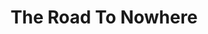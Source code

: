 ---
layout: product
product_id: 1419072340030
id: 1419072340030
title: The Road To Nowhere
body_html: >-
  <p>Taken in Golden Ears, BC during January of 2016.</p>

  <p>This was one of the first photos of mine that ended up having really great engagement online. I remember this day very vividly. It was a cold rainy day, and after a short hike through the woods we were on the road going home and the windshield wipers stopped working. We had to drive while looking out of our windows to the nearest town and get a hand.</p>

  <p> </p>
vendor: Connell McCarthy
product_type: Photo Print
created_at: 2018-08-22T19:58:02-04:00
handle: the-road-to-nowhere
updated_at: 2022-01-18T10:42:36-05:00
published_at: 2018-08-22T19:38:24-04:00
template_suffix: ""
status: active
published_scope: global
tags: Batch 01, forest, Print, rain, road, Trees
admin_graphql_api_id: gid://shopify/Product/1419072340030
variants:
  - id: 39577245581374
    product_id: 1419072340030
    title: 8x10” / Full Colour
    price: "35.00"
    sku: CM-PP-B1-17-XXS-FC
    position: 1
    inventory_policy: deny
    compare_at_price: null
    fulfillment_service: manual
    inventory_management: null
    option1: 8x10”
    option2: Full Colour
    option3: null
    created_at: 2021-09-01T15:34:22-04:00
    updated_at: 2021-09-01T15:35:44-04:00
    taxable: true
    barcode: ""
    grams: 208
    image_id: 6301702225982
    weight: 0.208
    weight_unit: kg
    inventory_item_id: 41671686225982
    inventory_quantity: 0
    old_inventory_quantity: 0
    requires_shipping: true
    admin_graphql_api_id: gid://shopify/ProductVariant/39577245581374
  - id: 39577245614142
    product_id: 1419072340030
    title: 8x10” / Black & White
    price: "35.00"
    sku: CM-PP-B1-17-XXS-BW
    position: 2
    inventory_policy: deny
    compare_at_price: null
    fulfillment_service: manual
    inventory_management: null
    option1: 8x10”
    option2: Black & White
    option3: null
    created_at: 2021-09-01T15:34:22-04:00
    updated_at: 2021-09-01T15:35:44-04:00
    taxable: true
    barcode: ""
    grams: 208
    image_id: 6301702160446
    weight: 0.208
    weight_unit: kg
    inventory_item_id: 41671686258750
    inventory_quantity: 0
    old_inventory_quantity: 0
    requires_shipping: true
    admin_graphql_api_id: gid://shopify/ProductVariant/39577245614142
  - id: 39577245646910
    product_id: 1419072340030
    title: 8.5x11” / Full Colour
    price: "35.00"
    sku: CM-PP-B1-17-XS-FC
    position: 3
    inventory_policy: deny
    compare_at_price: null
    fulfillment_service: manual
    inventory_management: null
    option1: 8.5x11”
    option2: Full Colour
    option3: null
    created_at: 2021-09-01T15:34:22-04:00
    updated_at: 2021-09-01T15:35:44-04:00
    taxable: true
    barcode: ""
    grams: 208
    image_id: 6301702225982
    weight: 0.208
    weight_unit: kg
    inventory_item_id: 41671686291518
    inventory_quantity: 0
    old_inventory_quantity: 0
    requires_shipping: true
    admin_graphql_api_id: gid://shopify/ProductVariant/39577245646910
  - id: 39577245679678
    product_id: 1419072340030
    title: 8.5x11” / Black & White
    price: "35.00"
    sku: CM-PP-B1-17-XS-BW
    position: 4
    inventory_policy: deny
    compare_at_price: null
    fulfillment_service: manual
    inventory_management: null
    option1: 8.5x11”
    option2: Black & White
    option3: null
    created_at: 2021-09-01T15:34:22-04:00
    updated_at: 2021-09-01T15:35:44-04:00
    taxable: true
    barcode: ""
    grams: 208
    image_id: 6301702160446
    weight: 0.208
    weight_unit: kg
    inventory_item_id: 41671686324286
    inventory_quantity: 0
    old_inventory_quantity: 0
    requires_shipping: true
    admin_graphql_api_id: gid://shopify/ProductVariant/39577245679678
  - id: 39577245712446
    product_id: 1419072340030
    title: 13x19” / Full Colour
    price: "40.00"
    sku: CM-PP-B1-17-S-FC
    position: 5
    inventory_policy: deny
    compare_at_price: null
    fulfillment_service: manual
    inventory_management: null
    option1: 13x19”
    option2: Full Colour
    option3: null
    created_at: 2021-09-01T15:34:22-04:00
    updated_at: 2021-09-01T15:35:44-04:00
    taxable: true
    barcode: ""
    grams: 208
    image_id: 6301702225982
    weight: 0.208
    weight_unit: kg
    inventory_item_id: 41671686357054
    inventory_quantity: 0
    old_inventory_quantity: 0
    requires_shipping: true
    admin_graphql_api_id: gid://shopify/ProductVariant/39577245712446
  - id: 39577245745214
    product_id: 1419072340030
    title: 13x19” / Black & White
    price: "40.00"
    sku: CM-PP-B1-17-S-BW
    position: 6
    inventory_policy: deny
    compare_at_price: null
    fulfillment_service: manual
    inventory_management: null
    option1: 13x19”
    option2: Black & White
    option3: null
    created_at: 2021-09-01T15:34:22-04:00
    updated_at: 2021-09-01T15:35:44-04:00
    taxable: true
    barcode: ""
    grams: 208
    image_id: 6301702160446
    weight: 0.208
    weight_unit: kg
    inventory_item_id: 41671686389822
    inventory_quantity: 0
    old_inventory_quantity: 0
    requires_shipping: true
    admin_graphql_api_id: gid://shopify/ProductVariant/39577245745214
  - id: 39577245777982
    product_id: 1419072340030
    title: 16x20” / Full Colour
    price: "50.00"
    sku: CM-PP-B1-17-M-FC
    position: 7
    inventory_policy: deny
    compare_at_price: null
    fulfillment_service: manual
    inventory_management: null
    option1: 16x20”
    option2: Full Colour
    option3: null
    created_at: 2021-09-01T15:34:22-04:00
    updated_at: 2021-09-01T15:35:44-04:00
    taxable: true
    barcode: ""
    grams: 208
    image_id: 6301702225982
    weight: 0.208
    weight_unit: kg
    inventory_item_id: 41671686422590
    inventory_quantity: 0
    old_inventory_quantity: 0
    requires_shipping: true
    admin_graphql_api_id: gid://shopify/ProductVariant/39577245777982
  - id: 39577245810750
    product_id: 1419072340030
    title: 16x20” / Black & White
    price: "50.00"
    sku: CM-PP-B1-17-M-BW
    position: 8
    inventory_policy: deny
    compare_at_price: null
    fulfillment_service: manual
    inventory_management: null
    option1: 16x20”
    option2: Black & White
    option3: null
    created_at: 2021-09-01T15:34:22-04:00
    updated_at: 2021-09-01T15:35:45-04:00
    taxable: true
    barcode: ""
    grams: 208
    image_id: 6301702160446
    weight: 0.208
    weight_unit: kg
    inventory_item_id: 41671686455358
    inventory_quantity: 0
    old_inventory_quantity: 0
    requires_shipping: true
    admin_graphql_api_id: gid://shopify/ProductVariant/39577245810750
  - id: 39577245843518
    product_id: 1419072340030
    title: 20x24” / Full Colour
    price: "60.00"
    sku: CM-PP-B1-17-L-FC
    position: 9
    inventory_policy: deny
    compare_at_price: null
    fulfillment_service: manual
    inventory_management: null
    option1: 20x24”
    option2: Full Colour
    option3: null
    created_at: 2021-09-01T15:34:22-04:00
    updated_at: 2021-09-01T15:35:45-04:00
    taxable: true
    barcode: ""
    grams: 208
    image_id: 6301702225982
    weight: 0.208
    weight_unit: kg
    inventory_item_id: 41671686488126
    inventory_quantity: 0
    old_inventory_quantity: 0
    requires_shipping: true
    admin_graphql_api_id: gid://shopify/ProductVariant/39577245843518
  - id: 39577245876286
    product_id: 1419072340030
    title: 20x24” / Black & White
    price: "60.00"
    sku: CM-PP-B1-17-L-BW
    position: 10
    inventory_policy: deny
    compare_at_price: null
    fulfillment_service: manual
    inventory_management: null
    option1: 20x24”
    option2: Black & White
    option3: null
    created_at: 2021-09-01T15:34:22-04:00
    updated_at: 2021-09-01T15:35:45-04:00
    taxable: true
    barcode: ""
    grams: 208
    image_id: 6301702160446
    weight: 0.208
    weight_unit: kg
    inventory_item_id: 41671686520894
    inventory_quantity: 0
    old_inventory_quantity: 0
    requires_shipping: true
    admin_graphql_api_id: gid://shopify/ProductVariant/39577245876286
  - id: 39577245909054
    product_id: 1419072340030
    title: 20x30” / Full Colour
    price: "70.00"
    sku: CM-PP-B1-17-XL-FC
    position: 11
    inventory_policy: deny
    compare_at_price: null
    fulfillment_service: manual
    inventory_management: null
    option1: 20x30”
    option2: Full Colour
    option3: null
    created_at: 2021-09-01T15:34:22-04:00
    updated_at: 2021-09-01T15:35:45-04:00
    taxable: true
    barcode: ""
    grams: 208
    image_id: 6301702225982
    weight: 0.208
    weight_unit: kg
    inventory_item_id: 41671686553662
    inventory_quantity: 0
    old_inventory_quantity: 0
    requires_shipping: true
    admin_graphql_api_id: gid://shopify/ProductVariant/39577245909054
  - id: 39577245941822
    product_id: 1419072340030
    title: 20x30” / Black & White
    price: "70.00"
    sku: CM-PP-B1-17-XL-BW
    position: 12
    inventory_policy: deny
    compare_at_price: null
    fulfillment_service: manual
    inventory_management: null
    option1: 20x30”
    option2: Black & White
    option3: null
    created_at: 2021-09-01T15:34:22-04:00
    updated_at: 2021-09-01T15:35:45-04:00
    taxable: true
    barcode: ""
    grams: 208
    image_id: 6301702160446
    weight: 0.208
    weight_unit: kg
    inventory_item_id: 41671686586430
    inventory_quantity: 0
    old_inventory_quantity: 0
    requires_shipping: true
    admin_graphql_api_id: gid://shopify/ProductVariant/39577245941822
  - id: 39577245974590
    product_id: 1419072340030
    title: 24x36” / Full Colour
    price: "90.00"
    sku: CM-PP-B1-17-XXL-FC
    position: 13
    inventory_policy: deny
    compare_at_price: null
    fulfillment_service: manual
    inventory_management: null
    option1: 24x36”
    option2: Full Colour
    option3: null
    created_at: 2021-09-01T15:34:22-04:00
    updated_at: 2021-09-01T15:35:45-04:00
    taxable: true
    barcode: ""
    grams: 208
    image_id: 6301702225982
    weight: 0.208
    weight_unit: kg
    inventory_item_id: 41671686619198
    inventory_quantity: 0
    old_inventory_quantity: 0
    requires_shipping: true
    admin_graphql_api_id: gid://shopify/ProductVariant/39577245974590
  - id: 39577246007358
    product_id: 1419072340030
    title: 24x36” / Black & White
    price: "90.00"
    sku: CM-PP-B1-17-XXL-BW
    position: 14
    inventory_policy: deny
    compare_at_price: null
    fulfillment_service: manual
    inventory_management: null
    option1: 24x36”
    option2: Black & White
    option3: null
    created_at: 2021-09-01T15:34:22-04:00
    updated_at: 2021-09-01T15:35:45-04:00
    taxable: true
    barcode: ""
    grams: 208
    image_id: 6301702160446
    weight: 0.208
    weight_unit: kg
    inventory_item_id: 41671686651966
    inventory_quantity: 0
    old_inventory_quantity: 0
    requires_shipping: true
    admin_graphql_api_id: gid://shopify/ProductVariant/39577246007358
  - id: 39577246040126
    product_id: 1419072340030
    title: 30x40” / Full Colour
    price: "100.00"
    sku: CM-PP-B1-17-XXXL-FC
    position: 15
    inventory_policy: deny
    compare_at_price: null
    fulfillment_service: manual
    inventory_management: null
    option1: 30x40”
    option2: Full Colour
    option3: null
    created_at: 2021-09-01T15:34:22-04:00
    updated_at: 2021-09-01T15:35:45-04:00
    taxable: true
    barcode: ""
    grams: 208
    image_id: 6301702225982
    weight: 0.208
    weight_unit: kg
    inventory_item_id: 41671686684734
    inventory_quantity: 0
    old_inventory_quantity: 0
    requires_shipping: true
    admin_graphql_api_id: gid://shopify/ProductVariant/39577246040126
  - id: 39577246072894
    product_id: 1419072340030
    title: 30x40” / Black & White
    price: "100.00"
    sku: CM-PP-B1-17-XXXL-BW
    position: 16
    inventory_policy: deny
    compare_at_price: null
    fulfillment_service: manual
    inventory_management: null
    option1: 30x40”
    option2: Black & White
    option3: null
    created_at: 2021-09-01T15:34:22-04:00
    updated_at: 2021-09-01T15:35:45-04:00
    taxable: true
    barcode: ""
    grams: 208
    image_id: 6301702160446
    weight: 0.208
    weight_unit: kg
    inventory_item_id: 41671686717502
    inventory_quantity: 0
    old_inventory_quantity: 0
    requires_shipping: true
    admin_graphql_api_id: gid://shopify/ProductVariant/39577246072894
options:
  - id: 1948213018686
    product_id: 1419072340030
    name: Size
    position: 1
    values:
      - 8x10”
      - 8.5x11”
      - 13x19”
      - 16x20”
      - 20x24”
      - 20x30”
      - 24x36”
      - 30x40”
  - id: 8590075330622
    product_id: 1419072340030
    name: Color
    position: 2
    values:
      - Full Colour
      - Black & White
images:
  - id: 6301702225982
    product_id: 1419072340030
    position: 1
    created_at: 2019-03-17T13:08:25-04:00
    updated_at: 2019-10-20T18:44:16-04:00
    alt: null
    width: 1000
    height: 1500
    src: https://cdn.shopify.com/s/files/1/1624/2355/products/CM---The-Road-to-Nowhere-_Product-Mockup-2019.jpg?v=1571611456
    variant_ids:
      - 39577245581374
      - 39577245646910
      - 39577245712446
      - 39577245777982
      - 39577245843518
      - 39577245909054
      - 39577245974590
      - 39577246040126
    admin_graphql_api_id: gid://shopify/ProductImage/6301702225982
  - id: 6301702160446
    product_id: 1419072340030
    position: 2
    created_at: 2019-03-17T13:08:23-04:00
    updated_at: 2019-10-20T18:44:16-04:00
    alt: null
    width: 1000
    height: 1500
    src: https://cdn.shopify.com/s/files/1/1624/2355/products/CM---The-Road-to-Nowhere-_Product-Mockup-2019_-B_W.jpg?v=1571611456
    variant_ids:
      - 39577245614142
      - 39577245679678
      - 39577245745214
      - 39577245810750
      - 39577245876286
      - 39577245941822
      - 39577246007358
      - 39577246072894
    admin_graphql_api_id: gid://shopify/ProductImage/6301702160446
  - id: 28230413221950
    product_id: 1419072340030
    position: 3
    created_at: 2021-05-04T21:19:47-04:00
    updated_at: 2021-05-04T21:19:47-04:00
    alt: null
    width: 2000
    height: 1800
    src: https://cdn.shopify.com/s/files/1/1624/2355/products/PAR_02_0001_c7dc7e62-3c1d-461c-a9cf-592295f8b36a.png?v=1620177587
    variant_ids: []
    admin_graphql_api_id: gid://shopify/ProductImage/28230413221950
image:
  id: 6301702225982
  product_id: 1419072340030
  position: 1
  created_at: 2019-03-17T13:08:25-04:00
  updated_at: 2019-10-20T18:44:16-04:00
  alt: null
  width: 1000
  height: 1500
  src: https://cdn.shopify.com/s/files/1/1624/2355/products/CM---The-Road-to-Nowhere-_Product-Mockup-2019.jpg?v=1571611456
  variant_ids:
    - 39577245581374
    - 39577245646910
    - 39577245712446
    - 39577245777982
    - 39577245843518
    - 39577245909054
    - 39577245974590
    - 39577246040126
  admin_graphql_api_id: gid://shopify/ProductImage/6301702225982

---